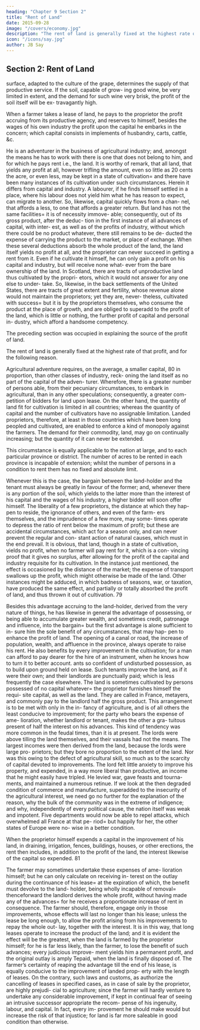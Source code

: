 ```yaml
---
heading: "Chapter 9 Section 2"
title: "Rent of Land"
date: 2015-09-28
image: "/covers/economy.jpg"
description: "The rent of land is generally fixed at the highest rate of that profit"
icon: "/icons/say.jpg"
author: JB Say
---
```




## Section 2: Rent of Land

surface, adapted to the culture of the grape, determines the
supply of that productive service. If the soil, capable of grow-
ing good wine, be very limited in extent, and the demand for
such wine very brisk, the profit of the soil itself will be ex-
travagantly high.


When a farmer takes a lease of land, he pays to the proprietor the profit accruing from its productive agency, and reserves
to himself, besides the wages of his own industry the profit upon the capital he embarks in the concern; which capital
consists in implements of husbandry, carts, cattle, &c. 

He is an adventurer in the business of agricultural industry; and,
amongst the means he has to work with there is one that does
not belong to him, and for which he pays rent i.e., the land.
It is worthy of remark, that all land, that yields any profit at
all, however trifling the amount, even so little as 20 cents the
acre, or even less, may be kept in a state of cultivation= and
there have been many instances of its cultivation under such
circumstances. Herein it differs from capital and industry. A
labourer, if he finds himself settled in a place, where his labour
does not yield him what he has reason to expect, can migrate
to another. So, likewise, capital quickly flows from a chan-
nel, that affords a less, to one that affords a greater return.
But land has not the same facilities= it is of necessity immove-
able; consequently, out of its gross product, after the deduc-
tion in the first instance of all advances of capital, with inter-
est, as well as of the profits of industry, without which there
could be no product whatever, there still remains to be de-
ducted the expense of carrying the product to the market, or
place of exchange. When these several deductions absorb the
whole product of the land, the land itself yields no profit at
all, and the proprietor can never succeed in getting a rent
from it. Even if he cultivate it himself, he can only gain a
profit on his capital and industry, but will receive none what-
ever from the bare ownership of the land. In Scotland, there
are tracts of unproductive land thus cultivated by the propri-
etors, which it would not answer for any one else to under-
take. So, likewise, in the back settlements of the United States,
there are tracts of great extent and fertility, whose revenue
alone would not maintain the proprietors; yet they are, never-
theless, cultivated with success= but it is by the proprietors
themselves, who consume the product at the place of growth,
and are obliged to superadd to the profit of the land, which is
little or nothing, the further profit of capital and personal in-
dustry, which afford a handsome competency.

The preceding section was occupied in explaining the source
of the profit of land. 

The rent of land is generally fixed at the highest rate of that profit, and for the following reason.

Agricultural adventure requires, on the average, a smaller capital, 80 in proportion, than other classes of industry, reck-
oning the land itself as no part of the capital of the adven-
turer. Wherefore, there is a greater number of persons able,
from their pecuniary circumstances, to embark in agricultural,
than in any other speculations; consequently, a greater com-
petition of bidders for land upon lease. On the other hand, the
quantity of land fit for cultivation is limited in all countries;
whereas the quantity of capital and the number of cultivators
have no assignable limitation. Landed proprietors, therefore,
at least in those countries which have been long peopled and
cultivated, are enabled to enforce a kind of monopoly against
the farmers. The demand for their commodity, land, may go
on continually increasing; but the quantity of it can never be
extended.

This circumstance is equally applicable to the nation at large,
and to each particular province or district. The number of
acres to be rented in each province is incapable of extension;
whilst the number of persons in a condition to rent them has
no fixed and absolute limit.

Whenever this is the case, the bargain between the land-holder
and the tenant must always be greatly in favour of the former;
and, whenever there is any portion of the soil, which yields to
the latter more than the interest of his capital and the wages
of his industry, a higher bidder will soon offer himself. The
liberality of a few proprietors, the distance at which they hap-
pen to reside, the ignorance of others, and even of the farm-
ers themselves, and the imprudence of a few more, may some-
times operate to depress the ratio of rent below the maximum
of profit; but these are accidental circumstances, which act
for a season only, and can never prevent the regular and con-
stant action of natural causes, which must in the end prevail.
It is obvious, that land, though in a state of cultivation, vields
no profit, when no farmer will pay rent for it, which is a con-
vincing proof that it gives no surplus, after allowing for the
profit of the capital and industry requisite for its cultivation.
In the instance just mentioned, the effect is occasioned by the
distance of the market; the expense of transport swallows up
the profit, which might otherwise be made of the land. Other
instances might be adduced, in which badness of seasons,
war, or taxation, have produced the same effect, and partially
or totally absorbed the profit of land, and thus thrown it out
of cultivation. 79

Besides this advantage accruing to the land-holder, derived
from the very nature of things, he has likewise in general the
advantage of possessing, or being able to accumulate greater wealth, and sometimes credit, patronage and influence, into
the bargain= but the first advantage is alone sufficient to in-
sure him the sole benefit of any circumstances, that may hap-
pen to enhance the profit of land. The opening of a canal or
road, the increase of population, wealth, and affluence in the
province, always operate to raise his rent. He also benefits by
every improvement in the cultivation; for a man can afford to
pay dearer for the hire of an instrument, when he knows how
to turn it to better account.
ants so confident of undisturbed possession, as to build upon
ground held on lease. Such tenants improve the land, as if it
were their own; and their landlords are punctually paid; which
is less frequently the case elsewhere.
The land is sometimes cultivated by persons possessed of no
capital whatever= the proprietor furnishes himself the requi-
site capital, as well as the land. They are called in France,
metayers, and commonly pay to the landlord half the gross
product. This arrangement is to be met with only in the in-
fancy of agriculture, and is of all others the least conducive
to improvement; for the party who bears the expense of ame-
lioration, whether landlord or tenant, makes the other a gra-
tuitous present of half the interest on his advances. This kind
of tendency was more common in the feudal times, than it is
at present. The lords were above tilling the land themselves,
and their vassals had not the means. The largest incomes were
then derived from the land, because the lords were large pro-
prietors; but they bore no proportion to the extent of the land.
Nor was this owing to the defect of agricultural skill, so much
as to the scarcity of capital devoted to improvements. The
lord felt little anxiety to improve his property, and expended,
in a way more liberal than productive, an income that he might
easily have tripled. He levied war, gave feasts and tourna-
ments, and maintained a numerous retinue. If we look at the
then degraded condition of commerce and manufacture,
superadded to the insecurity of the agricultural interest, we
need go no further for the explanation of the reason, why the
bulk of the community was in the extreme of indigence; and
why, independently of every political cause, the nation itself
was weak and impotent. Five departments would now be able
to repel attacks, which overwhelmed all France at that pe-
riod= but happily for her, the other states of Europe were no-
wise in a better condition. 

When the proprietor himself expends a capital in the improvement of his land, in draining, irrigation, fences, buildings,
houses, or other erections, the rent then includes, in addition
to the profit of the land, the interest likewise of the capital so expended. 81

The farmer may sometimes undertake these expenses of ame-
lioration himself; but he can only calculate on receiving in-
terest on the outlay during the continuance of his lease= at the
expiration of which, the benefit must devolve to the land-
holder, being wholly incapable of removal= thenceforward
the landlord derives the whole profit, without having made
any of the advances= for he receives a proportionate increase
of rent in consequence. The farmer should, therefore, engage
only in those improvements, whose effects will last no longer
than his lease; unless the lease be long enough, to allow the
profit arising from his improvements to repay the whole out-
lay, together with the interest. It is in this way, that long leases
operate to increase the product of the land; and it is evident
the effect will be the greatest, when the land is farmed by the
proprietor himself; for he is far less likely, than the farmer, to
lose the benefit of such advances; every judicious improve-
ment yields him a permanent profit, and the original outlay is
amply Tepaid, when the land is finally disposed of. The
farmer’s certainty of reaping the advantage till the end of his
lease, is equally conducive to the improvement of landed prop-
erty with the length of leases. On the contrary, such laws and
customs, as authorize the cancelling of leases in specified
cases, as in case of sale by the proprietor, are highly prejudi-
cial to agriculture; since the farmer will hardly venture to
undertake any considerable improvement, if kept in continual
fear of seeing an intrusive successor appropriate the recom-
pense of his ingenuity, labour, and capital. In fact, every im-
provement he should make would but increase the risk of that
injustice; for land is far more saleable in good condition than
otherwise.

